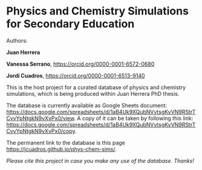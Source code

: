 # Physics and Chemistry Simulations for Secondary Education

Authors:

**Juan Herrera**

**Vanessa Serrano**, <https://orcid.org/0000-0001-6572-0680>

**Jordi Cuadros**, <https://orcid.org/0000-0001-6513-9140>

This is the host project for a curated database of physics and chemistry simulations, which is being produced within Juan Herrera PhD thesis. 

The database is currently available as Google Sheets document: <https://docs.google.com/spreadsheets/d/1aB4Uk9XQubNVvtsgKvVN9RStrTCvvYpNtgkN9vXvPx0/view>. 
A copy of it can be taken by following this link: <https://docs.google.com/spreadsheets/d/1aB4Uk9XQubNVvtsgKvVN9RStrTCvvYpNtgkN9vXvPx0/copy>.

The permanent link to the database is this page <https://jcuadros.github.io/phys-chem-sims/>.

*Please cite this project in case you make any use of the database. Thanks!*

